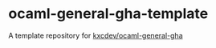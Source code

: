 # ocaml-general-gha-template
A template repository for [kxcdev/ocaml-general-gha](https://github.com/marketplace/actions/build-and-test-with-ghcr-io-kxcinc-ocaml-general)
